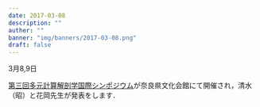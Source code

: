 ```yaml
---
date: 2017-03-08
description: ""
auther: ""
banner: "img/banners/2017-03-08.png"
draft: false
---
```

3月8,9日

[第三回多元計算解剖学国際シンポジウム](http://wiki.tagen-compana.org/mediawiki/index.php/%E7%AC%AC3%E5%9B%9E%E5%A4%9A%E5%85%83%E8%A8%88%E7%AE%97%E8%A7%A3%E5%89%96%E5%AD%A6%E5%9B%BD%E9%9A%9B%E3%82%B7%E3%83%B3%E3%83%9D%E3%82%B8%E3%82%A6%E3%83%A0)が奈良県文化会館にて開催され，清水（昭）と花岡先生が発表をします．
